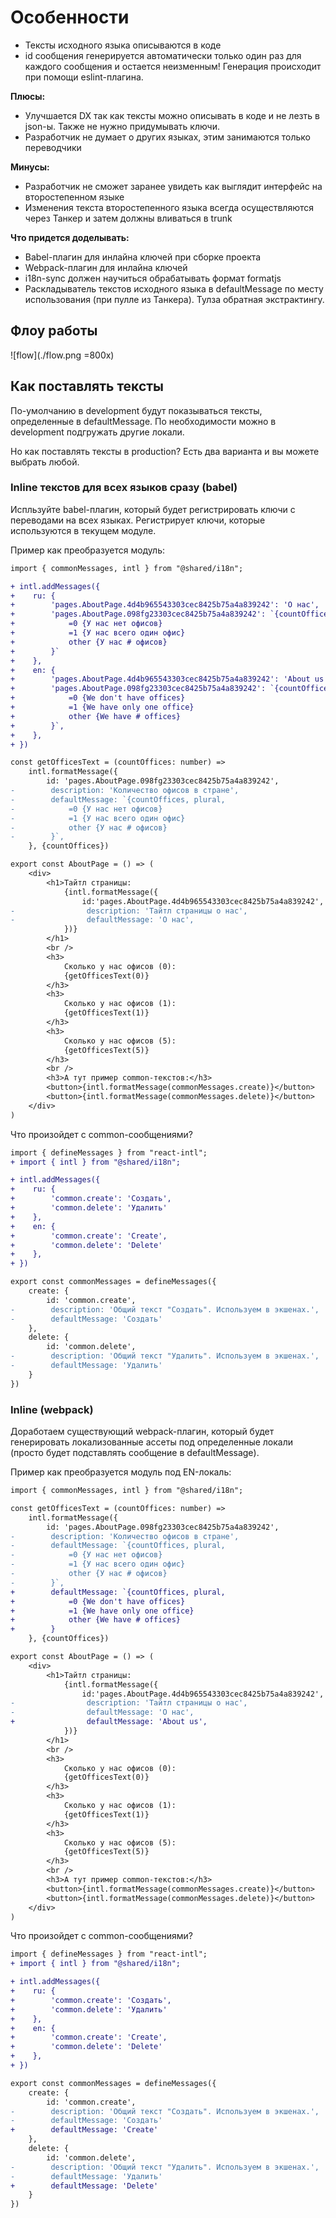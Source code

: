 # Особенности

- Тексты исходного языка описываются в коде
- id сообщения генерируется автоматически только один раз для каждого сообщения и остается неизменным! Генерация происходит при помощи eslint-плагина.

**Плюсы:**

- Улучшается DX так как тексты можно описывать в коде и не лезть в json-ы. Также не нужно придумывать ключи.
- Разработчик не думает о других языках, этим занимаются только переводчики

**Минусы:**

- Разработчик не сможет заранее увидеть как выглядит интерфейс на второстепенном языке
- Изменения текста второстепенного языка всегда осуществляются через Танкер и затем должны вливаться в trunk

**Что придется доделывать:**

- Babel-плагин для инлайна ключей при сборке проекта
- Webpack-плагин для инлайна ключей
- i18n-sync должен научиться обрабатывать формат formatjs
- Раскладыватель текстов исходного языка в defaultMessage по месту использования (при пулле из Танкера). Тулза обратная экстрактингу.

## Флоу работы

![flow](./flow.png =800x)

## Как поставлять тексты

По-умолчанию в development будут показываться тексты, определенные в defaultMessage. По необходимости можно в development подгружать другие локали.

Но как поставлять тексты в production? Есть два варианта и вы можете выбрать любой.

### Inline текстов для всех языков сразу (babel)

Испльзуйте babel-плагин, который будет регистрировать ключи с переводами на всех языках.
Регистрирует ключи, которые используются в текущем модуле.

Пример как преобразуется модуль:

```diff
import { commonMessages, intl } from "@shared/i18n";

+ intl.addMessages({
+    ru: {
+        'pages.AboutPage.4d4b965543303cec8425b75a4a839242': 'О нас',
+        'pages.AboutPage.098fg23303cec8425b75a4a839242': `{countOffices, plural,
+            =0 {У нас нет офисов}
+            =1 {У нас всего один офис}
+            other {У нас # офисов}
+        }`
+    },
+    en: {
+        'pages.AboutPage.4d4b965543303cec8425b75a4a839242': 'About us',
+        'pages.AboutPage.098fg23303cec8425b75a4a839242': `{countOffices, plural,
+            =0 {We don't have offices}
+            =1 {We have only one office}
+            other {We have # offices}
+        }`,
+    },
+ })

const getOfficesText = (countOffices: number) =>
    intl.formatMessage({
        id: 'pages.AboutPage.098fg23303cec8425b75a4a839242',
-        description: 'Количество офисов в стране',
-        defaultMessage: `{countOffices, plural,
-            =0 {У нас нет офисов}
-            =1 {У нас всего один офис}
-            other {У нас # офисов}
-        }`,
    }, {countOffices})

export const AboutPage = () => (
    <div>
        <h1>Тайтл страницы:
            {intl.formatMessage({
                id:'pages.AboutPage.4d4b965543303cec8425b75a4a839242',
-                description: 'Тайтл страницы о нас',
-                defaultMessage: 'О нас',
            })}
        </h1>
        <br />
        <h3>
            Сколько у нас офисов (0):
            {getOfficesText(0)}
        </h3>
        <h3>
            Сколько у нас офисов (1):
            {getOfficesText(1)}
        </h3>
        <h3>
            Сколько у нас офисов (5):
            {getOfficesText(5)}
        </h3>
        <br />
        <h3>А тут пример common-текстов:</h3>
        <button>{intl.formatMessage(commonMessages.create)}</button>
        <button>{intl.formatMessage(commonMessages.delete)}</button>
    </div>
)
```

Что произойдет с common-сообщениями?

```diff
import { defineMessages } from "react-intl";
+ import { intl } from "@shared/i18n";

+ intl.addMessages({
+    ru: {
+        'common.create': 'Создать',
+        'common.delete': 'Удалить'
+    },
+    en: {
+        'common.create': 'Create',
+        'common.delete': 'Delete'
+    },
+ })

export const commonMessages = defineMessages({
    create: {
        id: 'common.create',
-        description: 'Общий текст "Создать". Используем в экшенах.',
-        defaultMessage: 'Создать'
    },
    delete: {
        id: 'common.delete',
-        description: 'Общий текст "Удалить". Используем в экшенах.',
-        defaultMessage: 'Удалить'
    }
})
```

### Inline  (webpack)

Доработаем существующий webpack-плагин, который будет генерировать локализованные ассеты под определенные локали (просто будет подставлять сообщение в defaultMessage).

Пример как преобразуется модуль под EN-локаль:

```diff
import { commonMessages, intl } from "@shared/i18n";

const getOfficesText = (countOffices: number) =>
    intl.formatMessage({
        id: 'pages.AboutPage.098fg23303cec8425b75a4a839242',
-        description: 'Количество офисов в стране',
-        defaultMessage: `{countOffices, plural,
-            =0 {У нас нет офисов}
-            =1 {У нас всего один офис}
-            other {У нас # офисов}
-        }`,
+        defaultMessage: `{countOffices, plural,
+            =0 {We don't have offices}
+            =1 {We have only one office}
+            other {We have # offices}
+        }
    }, {countOffices})

export const AboutPage = () => (
    <div>
        <h1>Тайтл страницы:
            {intl.formatMessage({
                id:'pages.AboutPage.4d4b965543303cec8425b75a4a839242',
-                description: 'Тайтл страницы о нас',
-                defaultMessage: 'О нас',
+                defaultMessage: 'About us',
            })}
        </h1>
        <br />
        <h3>
            Сколько у нас офисов (0):
            {getOfficesText(0)}
        </h3>
        <h3>
            Сколько у нас офисов (1):
            {getOfficesText(1)}
        </h3>
        <h3>
            Сколько у нас офисов (5):
            {getOfficesText(5)}
        </h3>
        <br />
        <h3>А тут пример common-текстов:</h3>
        <button>{intl.formatMessage(commonMessages.create)}</button>
        <button>{intl.formatMessage(commonMessages.delete)}</button>
    </div>
)
```

Что произойдет с common-сообщениями?

```diff
import { defineMessages } from "react-intl";
+ import { intl } from "@shared/i18n";

+ intl.addMessages({
+    ru: {
+        'common.create': 'Создать',
+        'common.delete': 'Удалить'
+    },
+    en: {
+        'common.create': 'Create',
+        'common.delete': 'Delete'
+    },
+ })

export const commonMessages = defineMessages({
    create: {
        id: 'common.create',
-        description: 'Общий текст "Создать". Используем в экшенах.',
-        defaultMessage: 'Создать'
+        defaultMessage: 'Create'
    },
    delete: {
        id: 'common.delete',
-        description: 'Общий текст "Удалить". Используем в экшенах.',
-        defaultMessage: 'Удалить'
+        defaultMessage: 'Delete'
    }
})
```
